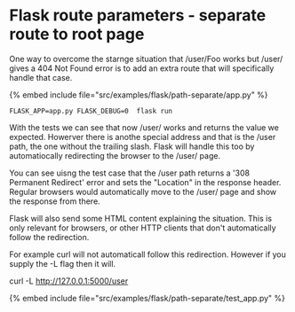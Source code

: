 # Flask route parameters - separate route to root page


One way to overcome the starnge situation that /user/Foo works but /user/ gives a 404 Not Found error is to add an extra route that
will specifically handle that case.

{% embed include file="src/examples/flask/path-separate/app.py" %}

```
FLASK_APP=app.py FLASK_DEBUG=0  flask run
```

With the tests we can see that now /user/ works and returns the value we expected. Howerver there is anothe special address and that is
the /user path, the one without the trailing slash. Flask will handle this too by automatiocally redirecting the browser to the /user/ page.

You can see uisng the test case that the /user path returns a '308 Permanent Redirect' error and sets the "Location" in the response header.
Regular browsers would automatically move to the /user/ page and show the response from there.

Flask will also send some HTML content explaining the situation. This is only relevant for browsers, or other HTTP clients that don't automatically
follow the redirection.

For example curl will not automaticall follow this redirection. However if you supply the -L flag then it will.

curl -L http://127.0.0.1:5000/user

{% embed include file="src/examples/flask/path-separate/test_app.py" %}

